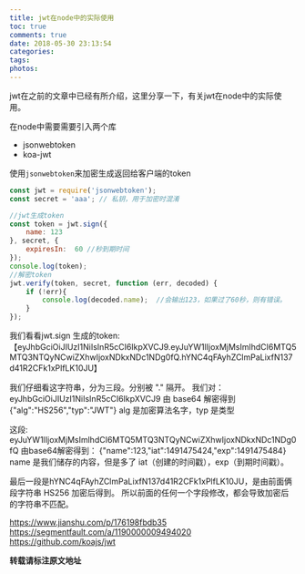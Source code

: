 ```yaml
---
title: jwt在node中的实际使用
toc: true
comments: true
date: 2018-05-30 23:13:54
categories:
tags:
photos:
---
```


jwt在之前的文章中已经有所介绍，这里分享一下，有关jwt在node中的实际使用。

<!--more-->

在node中需要需要引入两个库

* jsonwebtoken
* koa-jwt

使用`jsonwebtoken`来加密生成返回给客户端的token

```js
const jwt = require('jsonwebtoken');
const secret = 'aaa'; // 私钥，用于加密时混淆

//jwt生成token
const token = jwt.sign({
    name: 123
}, secret, {
    expiresIn:  60 //秒到期时间
});
console.log(token);
//解密token
jwt.verify(token, secret, function (err, decoded) {
    if (!err){
        console.log(decoded.name);  //会输出123，如果过了60秒，则有错误。
    }
});
```

我们看看jwt.sign 生成的token:
【eyJhbGciOiJIUzI1NiIsInR5cCI6IkpXVCJ9.eyJuYW1lIjoxMjMsImlhdCI6MTQ5MTQ3NTQyNCwiZXhwIjoxNDkxNDc1NDg0fQ.hYNC4qFAyhZClmPaLixfN137d41R2CFk1xPlfLK10JU】

我们仔细看这字符串，分为三段。分别被 "." 隔开。
我们对：eyJhbGciOiJIUzI1NiIsInR5cCI6IkpXVCJ9 由 base64 解密得到
{"alg":"HS256","typ":"JWT"} alg 是加密算法名字，typ 是类型

这段: eyJuYW1lIjoxMjMsImlhdCI6MTQ5MTQ3NTQyNCwiZXhwIjoxNDkxNDc1NDg0fQ 由base64解密得到： {"name":123,"iat":1491475424,"exp":1491475484} name 是我们储存的内容，但是多了 iat（创建的时间戳），exp（到期时间戳）。

最后一段是hYNC4qFAyhZClmPaLixfN137d41R2CFk1xPlfLK10JU，是由前面俩段字符串
HS256 加密后得到。 所以前面的任何一个字段修改，都会导致加密后的字符串不匹配。

https://www.jianshu.com/p/176198fbdb35
https://segmentfault.com/a/1190000009494020
https://github.com/koajs/jwt






**转载请标注原文地址**

